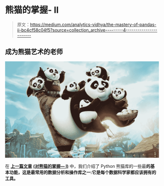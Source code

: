 # 熊猫的掌握- II

> 原文：<https://medium.com/analytics-vidhya/the-mastery-of-pandas-ii-bc4cf58c04f5?source=collection_archive---------4----------------------->

## 成为熊猫艺术的老师

![](img/4f8bb1c951c6176b1e7a402f5e9085fc.png)

在 [**上一篇文章**](/swlh/the-mastery-of-pandas-i-50156db42125) [**(对熊猫的掌握— I)**](/swlh/the-mastery-of-pandas-i-50156db42125) 中，我们介绍了 Python 熊猫库的一些最**的基本功能，这是最常用的数据分析和操作库之一:它是每个数据科学家都应该拥有的工具。**